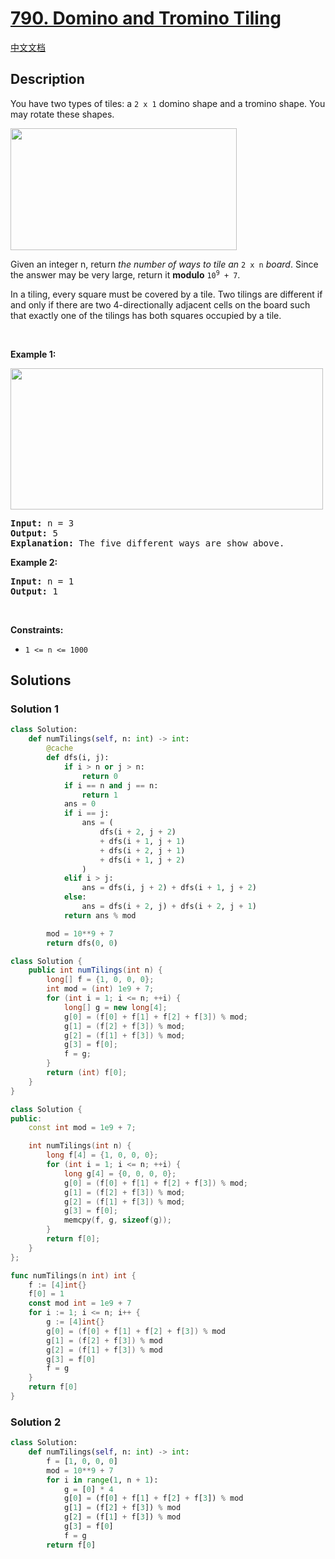 # [790. Domino and Tromino Tiling](https://leetcode.com/problems/domino-and-tromino-tiling)

[中文文档](/solution/0700-0799/0790.Domino%20and%20Tromino%20Tiling/README.md)

<!-- tags:Dynamic Programming -->

## Description

<p>You have two types of tiles: a <code>2 x 1</code> domino shape and a tromino shape. You may rotate these shapes.</p>
<img alt="" src="./images/lc-domino.jpg" style="width: 362px; height: 195px;" />
<p>Given an integer n, return <em>the number of ways to tile an</em> <code>2 x n</code> <em>board</em>. Since the answer may be very large, return it <strong>modulo</strong> <code>10<sup>9</sup> + 7</code>.</p>

<p>In a tiling, every square must be covered by a tile. Two tilings are different if and only if there are two 4-directionally adjacent cells on the board such that exactly one of the tilings has both squares occupied by a tile.</p>

<p>&nbsp;</p>
<p><strong class="example">Example 1:</strong></p>
<img alt="" src="./images/lc-domino1.jpg" style="width: 500px; height: 226px;" />
<pre>
<strong>Input:</strong> n = 3
<strong>Output:</strong> 5
<strong>Explanation:</strong> The five different ways are show above.
</pre>

<p><strong class="example">Example 2:</strong></p>

<pre>
<strong>Input:</strong> n = 1
<strong>Output:</strong> 1
</pre>

<p>&nbsp;</p>
<p><strong>Constraints:</strong></p>

<ul>
	<li><code>1 &lt;= n &lt;= 1000</code></li>
</ul>

## Solutions

### Solution 1

<!-- tabs:start -->

```python
class Solution:
    def numTilings(self, n: int) -> int:
        @cache
        def dfs(i, j):
            if i > n or j > n:
                return 0
            if i == n and j == n:
                return 1
            ans = 0
            if i == j:
                ans = (
                    dfs(i + 2, j + 2)
                    + dfs(i + 1, j + 1)
                    + dfs(i + 2, j + 1)
                    + dfs(i + 1, j + 2)
                )
            elif i > j:
                ans = dfs(i, j + 2) + dfs(i + 1, j + 2)
            else:
                ans = dfs(i + 2, j) + dfs(i + 2, j + 1)
            return ans % mod

        mod = 10**9 + 7
        return dfs(0, 0)
```

```java
class Solution {
    public int numTilings(int n) {
        long[] f = {1, 0, 0, 0};
        int mod = (int) 1e9 + 7;
        for (int i = 1; i <= n; ++i) {
            long[] g = new long[4];
            g[0] = (f[0] + f[1] + f[2] + f[3]) % mod;
            g[1] = (f[2] + f[3]) % mod;
            g[2] = (f[1] + f[3]) % mod;
            g[3] = f[0];
            f = g;
        }
        return (int) f[0];
    }
}
```

```cpp
class Solution {
public:
    const int mod = 1e9 + 7;

    int numTilings(int n) {
        long f[4] = {1, 0, 0, 0};
        for (int i = 1; i <= n; ++i) {
            long g[4] = {0, 0, 0, 0};
            g[0] = (f[0] + f[1] + f[2] + f[3]) % mod;
            g[1] = (f[2] + f[3]) % mod;
            g[2] = (f[1] + f[3]) % mod;
            g[3] = f[0];
            memcpy(f, g, sizeof(g));
        }
        return f[0];
    }
};
```

```go
func numTilings(n int) int {
	f := [4]int{}
	f[0] = 1
	const mod int = 1e9 + 7
	for i := 1; i <= n; i++ {
		g := [4]int{}
		g[0] = (f[0] + f[1] + f[2] + f[3]) % mod
		g[1] = (f[2] + f[3]) % mod
		g[2] = (f[1] + f[3]) % mod
		g[3] = f[0]
		f = g
	}
	return f[0]
}
```

<!-- tabs:end -->

### Solution 2

<!-- tabs:start -->

```python
class Solution:
    def numTilings(self, n: int) -> int:
        f = [1, 0, 0, 0]
        mod = 10**9 + 7
        for i in range(1, n + 1):
            g = [0] * 4
            g[0] = (f[0] + f[1] + f[2] + f[3]) % mod
            g[1] = (f[2] + f[3]) % mod
            g[2] = (f[1] + f[3]) % mod
            g[3] = f[0]
            f = g
        return f[0]
```

<!-- tabs:end -->

<!-- end -->
